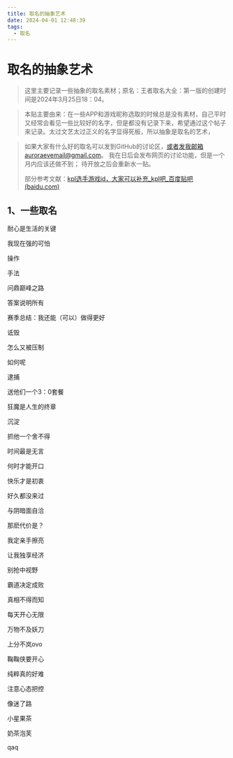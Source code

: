 ```yaml
---
title: 取名的抽象艺术
date: 2024-04-01 12:48:39
tags:
  - 取名
---
```


# 取名的抽象艺术

> 这里主要记录一些抽象的取名素材；原名：王者取名大全：第一版的创建时间是2024年3月25日18：04。

> 本贴主要由来：在一些APP和游戏昵称选取的时候总是没有素材，自己平时又经常会看见一些比较好的名字，但是都没有记录下来，希望通过这个帖子来记录。太过文艺太过正义的名字显得死板，所以抽象是取名的艺术，

> 如果大家有什么好的取名可以发到GitHub的讨论区，或者发我邮箱auroraevemail@gmail.com。
> 我在日后会发布网页的讨论功能，但是一个月内应该还做不到；
> 待开放之后会重新水一贴。
>
> 部分参考文献：[kpl选手游戏id，大家可以补充_kpl吧_百度贴吧 (baidu.com)](https://tieba.baidu.com/p/8452056972)

## 1、一些取名

耐心是生活的关键

我现在强的可怕

操作

手法

问鼎巅峰之路

答案说明所有

赛季总结：我还能（可以）做得更好

诋毁

怎么又被压制

如何呢

逮捕

送他们一个3：0套餐

狂魔是人生的终章

沉淀

抓他一个舍不得

时间最是无言

何时才能开口

快乐才是初衷

好久都没来过

与阴暗面自洽

那麽代价是？

我定亲手擦亮

让我独享经济

别抢中视野

霸道决定成败

真相不得而知

每天开心无限

万物不及妖刀

上分不岚ovo

鞠鞠侠要开心

纯粹真的好难

注意心态把控

像迷了路

小星果茶

奶茶泡芙

qaq
